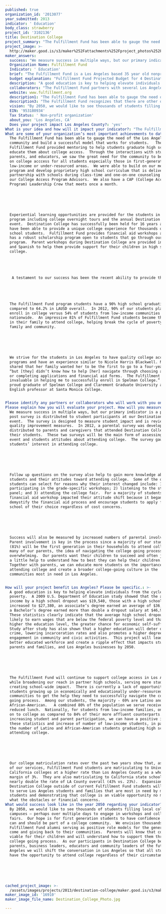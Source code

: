 ```yaml
---
published: true
organization_id: '2013077'
year_submitted: 2013
indicator: ' Education'
body_class: strawberry
project_id: '3102136'
title: Destination College
project_summary: "The Fulfillment Fund has been able to gauge the need of the Los Angeles community and build a successful model that works for students.   The Fulfillment Fund provided mentoring to help students graduate high school and educate them about college access.  Through the interactions with students, parents, and educators, we saw the great need for the community to be educated on college acccess for all students especially those in first-generation, low-income or under-resourced areas.  We were able to build on our mentoring program and develop proprietary high school curriculum that is delivered in partnership with schools during class-time and one-on-one counseling through our College Access Program Advisors.  We also have a CAP (College Access Program) Leadership Crew that meets once a month.  \r\n\r\nExperiential learning opportunities are provided for the students in our program including college overnight tours and the annual Destination College event.  Destination College has successfully been held for 16 years and we have been able to provide a unique college experience for thousands of high school students.  Fulfillment Fund provides financial aid workshops and also has a robust scholarship program open to students that go through our program.  Parent workshops during Destination College are provided in English and Spanish to help them provide support for their children in high school and college. \r\n\r\n A testament to our success has been the recent ability to provide the city of Las Vegas the tools to replicate the Fulfillment Fund model as a pilot in their schools.  The participating schools have already started seeing a shift in perceptions on attending college from the students.\r\n\r\nThe Fulfillment Fund program students have a 90% high school graduation rate compared to 64.2% in LAUSD overall.  In 2012, 90% of our students planned to enroll in college versus 54% of students from low-income communities nationwide.  An impressive 81% of Fulfillment Fund students become the first in their family to attend college, helping break the cycle of poverty in their family and community.\r\n\r\nWe strive for the students in Los Angeles to have quality college access programs and have an experience similar to Nicole Harris Blackwell. Nicole shared that her family wanted her to be the first to go to a four-year college “but [they] didn’t know how to help [her] navigate through choosing a school or completing applications and financial aid forms.  The Fulfillment Fund was invaluable in helping me to successfully enroll in Spelman College.”  She is a proud graduate of Spelman College and Claremont Graduate University and is an English professor at Santa Monica College.\r\n"
project_image: >-
  http://maker.good.is/s3/maker%252Fattachments%252Fproject_photos%252Fimages%252F16910%252Fdisplay%252FDestination_College_Photo.jpg=c570x385
maker_answers:
  success: "We measure success in multiple ways, but our primary indicator is a pre and post survey is distributed to student participants at our Destination College event.  The survey is designed to measure student impact and is reviewed for quality improvement measures.  In 2012, a parental survey was developed and distributed to parents and caregivers that attended Destination College with their students.  These two surveys will be the main form of assessing the event and students attitudes about attending college.  The survey gauges the students’ interest in attending college. \r\n\r\nFollow up questions on the survey also help to gain more knowledge about the students and their attitudes toward attending college.  Some of the options students can select for reasons why their interest changed include: 1) participating in the grade-specific workshops; 2) listening to the student panel; and 3) attending the college fair.  For a majority of students, the financial aid workshop impacted their attitude shift because it began to demystify the financial aid process and encourage students to apply for any school of their choice regardless of cost concerns.\r\n\r\nSuccess will also be measured by increased numbers of parental involvement.  Parent involvement is key in the process since a majority of our students (81%) will be the first generation in their households to attend college.  For many of our parents, the idea of navigating the college going process is overwhelming.  Our parents want their children to succeed and often just need a little help to understand how to best they can help their children.  Together with parents, we can educate more students on the importance of attending college and create a broader college-going culture in the communities most in need in Los Angeles.\r\n"
  Organization Name: Fulfillment Fund
  Indicator: ' Education'
  brief: "The Fulfillment Fund is a Los Angeles based 35 year old nonprofit that has evolved into a leading college access organization with a multipronged model for success. The Fulfillment Fund’s mission is to make college a reality for students growing up in educationally and economically under-resourced communities. A college degree is more important than ever in creating a pathway out of poverty.  We promote higher education and college bound culture through our high school program in partnership with several LA Title 1 high schools.  Our program is designed around our classroom-based proprietary College Access Curriculum, one-on-one college counseling, and experiential learning opportunities such as college tours and our annual signature event, Destination College.  We are unique in that our program is part of the regular school day, making us an integrated part of our students’ school day.  Our holistic approach and commitment of “One Student a Time” enables us to extend educational opportunity and create long-term positive change for our students, their families and the surrounding community. Numerous students do not see college as a reality due to the cycle of poverty, cost of attendance, and lack of college graduate role models in their communities.  Compounding the problem are budget cuts that lead to overcrowding 1:35 students and few or nonexistent college counselors 1:1250 students in area Title 1 high schools; the Fulfillment Fund is bridging this gap to service these students.  We partner with the schools to provide students with the much needed guidance and information to graduate high school, apply to and attend college.  The education of one student not only impacts the student, but it can also increase the economic growth of their family and surrounding community exponentially.  Our hope for 2050 is that the greater LA community believes in our vision that all students, regardless of their circumstances, should have the opportunity to attend college, graduate, and actively participate in transforming their communities and creating a better society.  Our students are LA’ future business leaders, parents, and community advocates that will help spread the importance of the value of higher education. Our immediate goal for the future is to reach more students, families, and educators by expanding our signature event, Destination College beyond our current students. The Fulfillment Fund has successfully held 16 Destination College events for high school program students, their parents and mentors; it is often the first time many of them visit a higher education institution and begin to see attending a college or university as within their grasp.  \r\n\r\nDestination College is always held on a local college campus such as Loyola Marymount University, the University of California Los Angeles and the University of Southern California.  Grade specific workshops are delivered by Fulfillment Fund program staff and outside content experts that include: Overview of the 4-college systems, Financial aid options, Personal essay writing, College Applications 101, and Leadership 101. Several workshops, led by professionals in creative fields, incorporate youth development and creative self-expression to further engage students. The event also includes a robust college fair attended by 60 or more national college recruiters who provide general information and address our students’ concerns about financial aid, cultural challenges, and support services.\r\n\r\nFor many students, Destination College is a pivotal, life-changing experience as it marks the first time they realize that they can belong in the college community.  After attending the event, students are armed with critical information and have a sense of empowerment which translates into certainty that they can attend their dream school no matter the cost because they have options.  The event provides parents and mentors with valuable resources and support about the importance of their student attending college in addition to providing guidance on how best to prepare their teens for college.  In LA County, where only  32% of students complete college prep coursework A-G\\;  Destination College has the ability to ignite passion in students and stress the importance of succeeding in high school in order to be accepted to college.  \r\n\r\nThe main goals of Destination College are to:\r\n1.\tMotivate students to apply for and attend college by connecting them with college representatives and current college students.\r\n2.\tSpread practical knowledge about the college admissions process and financial aid through informative workshops.\r\n3.     Educate more parents in the college going opportunities that exist for their children and help remove the financial barriers they may think hinder these opportunities\r\n\r\n"
  budget explanation: "Fulfillment Fund Projected Budget for 4 Destination College Events\r\nfor 2013-2017.\r\n                                                          Total 4 Yr Budget     LA2050 Funds\r\nPersonnel (Program staff time)     $7,000                        $3,200\r\nMileage & Parking                           $8,750                        $5,050\r\nTransportation*                               $62,750                      $35,000\r\nMeals                                                $96,000                      $30,000\r\nSupplies                                           $21,000                      $6,000\r\nRental Expenses                             $9,500                        $6,000\r\nFacilities                                           $5,500                        $2,000\r\nPostage & Delivery                          $5,250                        $1,750\r\nPrinting                                             $17,150                      $10,000\r\nAwards & Gifts                                 $2,900                        $1,000\r\nTotal                                                  $235,800                     $100,000\r\n\r\nBudget details: Currently, we budget $25,000 a year to serve 400 students at our Destination College event and another 200 parents, mentors, chaperones and volunteers participate.  Our goal is to increase the total number of students from low-income areas over the next several years and eventually scale our event to a broader Los Angeles community wide event.  Funding from LA2050 would allow the seed money to begin immediately casting a wider net in Los Angeles.  The $100,000 LA 2050 funds will increase our budget to provide stipends to additional high schools to participate in Destination College.  We will be able to accommodate up to an additional 600 students and parents each year for four years.  The high schools will receive stipends from the program budget for a specific number of slots for the event (the number of slots per school is dependent on the number of high schools that apply for the stipends).  \r\n*Transportation includes rental buses for participants to and from the event.\r\n\r\n\r\n"
  description: "A good education is key to helping elevate individuals from the cycle of poverty.  A 2009 U.S. Department of Education study showed that the average income by a high school dropout was $19,540, those with a high school diploma increased to $27,380, an associate’s degree earned an average of $36,190, and a Bachelor’s degree earned more than double a dropout salary at $46,930.  These statistics clearly indicate that the average high school dropout is likely to earn wages that are below the federal poverty level and that the higher the education level, the greater chance for economic self-sufficiency.  Study after study has also shown that a higher education will deter one from crime, lowering incarceration rates and also promotes a higher degree of engagement in community and civic activities.  This project will lead to a better educated workforce and create a ripple effect that impacts students, parents and families, and Los Angeles businesses by 2050.    \r\n\r\nThe Fulfillment Fund will continue to support college access in Los Angeles while broadening our reach in partner high schools, serving more students and creating school-wide impact.  There is currently a lack of opportunities for students growing up in economically and educationally under-resourced communities to get the help they need to successfully navigate the college going process.  Among our students, the majority - 69% are Latino and 19% are African-American.   A combined 80% of the population we serve receive free or reduced lunch.  Nationally, for students from low-income families, only 54% go on to college as compared to 84% of their more affluent counterparts.  By increasing student and parent participation, we can have a positive impact on these statistics and increase of number of low-income students, in particular the number of Latino and African-American students graduating high school and attending college.  \r\n\r\nOur college matriculation rates over the past two years show that, as a result of our services, Fulfillment Fund students are matriculating to University of California colleges at a higher rate than Los Angeles County as a whole by a margin of 3%.  They are also matriculating to California state schools at nearly double the rate of LA County overall (43% vs. 23%).  Expansion of Destination College outside of current Fulfillment Fund students will allow us to serve Los Angeles students and families that are most in need by motivating students and demonstrating that college is an viable opportunity no matter what the obstacles or financial concerns.    "
  collaborators: "The Fulfillment Fund partners with several Los Angeles area high schools to enroll students for Destination College.  Our goal is to create a college going culture in these schools among the students, parents, and educators.\r\nPartner high schools:\r\n•\tNew Designs Charter School\r\n•\tGertz-Ressler Charter High School\r\n•\tAlexander Hamilton High School\r\n•\tCrenshaw High School\r\n•\tNew Open World (NOW) Academy\r\nExtended School Partners\r\n•\tThe Alliance Schools\r\n•\tGreen Dot Schools\r\n•\tSo CAL CAN- CBO organizations, like USC NAI, Bright Prospects, MOSTE girls, One Voice and CDF\r\nPartner colleges include Destination College host schools as well as admissions recruiters from over 60 college and universities that participate in the event."
  website: www.fulfillment.org
  description1: "The Fulfillment Fund has been able to gauge the need of the Los Angeles community and build a successful model that works for students.   The Fulfillment Fund provided mentoring to help students graduate high school and educate them about college access.  Through the interactions with students, parents, and educators, we saw the great need for the community to be educated on college acccess for all students especially those in first-generation, low-income or under-resourced areas.  We were able to build on our mentoring program and develop proprietary high school curriculum that is delivered in partnership with schools during class-time and one-on-one counseling through our College Access Program Advisors.  We also have a CAP (College Access Program) Leadership Crew that meets once a month.  \r\n\r\nExperiential learning opportunities are provided for the students in our program including college overnight tours and the annual Destination College event.  Destination College has successfully been held for 16 years and we have been able to provide a unique college experience for thousands of high school students.  Fulfillment Fund provides financial aid workshops and also has a robust scholarship program open to students that go through our program.  Parent workshops during Destination College are provided in English and Spanish to help them provide support for their children in high school and college. \r\n\r\n A testament to our success has been the recent ability to provide the city of Las Vegas the tools to replicate the Fulfillment Fund model as a pilot in their schools.  The participating schools have already started seeing a shift in perceptions on attending college from the students.\r\n\r\nThe Fulfillment Fund program students have a 90% high school graduation rate compared to 64.2% in LAUSD overall.  In 2012, 90% of our students planned to enroll in college versus 54% of students from low-income communities nationwide.  An impressive 81% of Fulfillment Fund students become the first in their family to attend college, helping break the cycle of poverty in their family and community.\r\n\r\nWe strive for the students in Los Angeles to have quality college access programs and have an experience similar to Nicole Harris Blackwell. Nicole shared that her family wanted her to be the first to go to a four-year college “but [they] didn’t know how to help [her] navigate through choosing a school or completing applications and financial aid forms.  The Fulfillment Fund was invaluable in helping me to successfully enroll in Spelman College.”  She is a proud graduate of Spelman College and Claremont Graduate University and is an English professor at Santa Monica College.\r\n"
  description3: "The Fulfillment Fund recognizes that there are other organizations that provide facets of college assistance programs and/or mentoring for high school students in the Los Angeles area.  Since our county is one of the largest in the country it takes collaborative efforts in order to serve our Los Angeles student population.  Where possible, we work in tandem in order to better fulfill the needs of students in Los Angeles.  Our program is unique because we offer a more holistic approach to programming.  We are able to successfully assess the needs of first generation students and develop a comprehensive model that provides them with the necessary skills to be confident about the accessibility of college.  We also award scholarships to many of our students and see them through graduating college and often into their careers.   \r\n\r\nThe Fulfillment Fund currently collaborates through a Memorandum of Understanding with C5 Youth Foundation of Southern California (C5LA) and extended the Destination College opportunity to around 60 of their students in the 2012 event.  We also have agreements with Communities in Schools and Beating the Odds who had around 55 combined students attend Destination College 2012.  Our collaboration partner students are extended the same opportunities in the college fair, tour, and grade-specific workshops as our Fulfillment Fund program students.    \r\n\r\nOur partnership with Communities in Schools includes joining forces to provide technology workshops and trainings through our partnership with Creative Arts Academy.   \r\n\r\nThe Fulfillment Fund was one of the founders of the Southern California College Access Network which is comprised of 51 nonprofit organizations to increase access and completion of postsecondary education for low-income students.\r\n"
  vision: "By 2050, we would like to see thousands of students filling local college campuses – perhaps over multiple days to engage in workshops and college fairs.  Our hope is for first generation students to have confidence that they can and should be part of a college community.  We envision thousands of Fulfillment Fund alumni serving as positive role models for the generations to come and giving back to their communities.  Parents will know that college is viable for their children and will understand how to support them through the college going process.  As our participants in Destination College become the parents, business leaders, educators and community leaders of the future Los Angeles we will shift the conversation in Los Angeles so that all students have the opportunity to attend college regardless of their circumstances.  \r\n\r\n"
  EIN: '953180934'
  Tax Status: ' Non-profit organization'
  about_you: 'Los Angeles, CA'
  Does your project impact Los Angeles County?: 'yes'
What is your idea and how will it impact your indicator?: "The Fulfillment Fund is a Los Angeles based 35 year old nonprofit that has evolved into a leading college access organization with a multipronged model for success. The Fulfillment Fund’s mission is to make college a reality for students growing up in educationally and economically under-resourced communities. A college degree is more important than ever in creating a pathway out of poverty.  We promote higher education and college bound culture through our high school program in partnership with several LA Title 1 high schools.  Our program is designed around our classroom-based proprietary College Access Curriculum, one-on-one college counseling, and experiential learning opportunities such as college tours and our annual signature event, Destination College.  We are unique in that our program is part of the regular school day, making us an integrated part of our students’ school day.  Our holistic approach and commitment of “One Student a Time” enables us to extend educational opportunity and create long-term positive change for our students, their families and the surrounding community. Numerous students do not see college as a reality due to the cycle of poverty, cost of attendance, and lack of college graduate role models in their communities.  Compounding the problem are budget cuts that lead to overcrowding 1:35 students and few or nonexistent college counselors 1:1250 students in area Title 1 high schools; the Fulfillment Fund is bridging this gap to service these students.  We partner with the schools to provide students with the much needed guidance and information to graduate high school, apply to and attend college.  The education of one student not only impacts the student, but it can also increase the economic growth of their family and surrounding community exponentially.  Our hope for 2050 is that the greater LA community believes in our vision that all students, regardless of their circumstances, should have the opportunity to attend college, graduate, and actively participate in transforming their communities and creating a better society.  Our students are LA’ future business leaders, parents, and community advocates that will help spread the importance of the value of higher education. Our immediate goal for the future is to reach more students, families, and educators by expanding our signature event, Destination College beyond our current students. The Fulfillment Fund has successfully held 16 Destination College events for high school program students, their parents and mentors; it is often the first time many of them visit a higher education institution and begin to see attending a college or university as within their grasp.  \n\n\n\n\n\nDestination College is always held on a local college campus such as Loyola Marymount University, the University of California Los Angeles and the University of Southern California.  Grade specific workshops are delivered by Fulfillment Fund program staff and outside content experts that include: Overview of the 4-college systems, Financial aid options, Personal essay writing, College Applications 101, and Leadership 101. Several workshops, led by professionals in creative fields, incorporate youth development and creative self-expression to further engage students. The event also includes a robust college fair attended by 60 or more national college recruiters who provide general information and address our students’ concerns about financial aid, cultural challenges, and support services.\n\n\n\n\n\nFor many students, Destination College is a pivotal, life-changing experience as it marks the first time they realize that they can belong in the college community.  After attending the event, students are armed with critical information and have a sense of empowerment which translates into certainty that they can attend their dream school no matter the cost because they have options.  The event provides parents and mentors with valuable resources and support about the importance of their student attending college in addition to providing guidance on how best to prepare their teens for college.  In LA County, where only  32% of students complete college prep coursework A-G\\;  Destination College has the ability to ignite passion in students and stress the importance of succeeding in high school in order to be accepted to college.  \n\n\n\n\n\nThe main goals of Destination College are to:\n\n\n1.\tMotivate students to apply for and attend college by connecting them with college representatives and current college students.\n\n\n2.\tSpread practical knowledge about the college admissions process and financial aid through informative workshops.\n\n\n3.     Educate more parents in the college going opportunities that exist for their children and help remove the financial barriers they may think hinder these opportunities\n\n\n\n\n\n"
What are some of your organization’s most important achievements to date?: >+
  The Fulfillment Fund has been able to gauge the need of the Los Angeles
  community and build a successful model that works for students.   The
  Fulfillment Fund provided mentoring to help students graduate high school and
  educate them about college access.  Through the interactions with students,
  parents, and educators, we saw the great need for the community to be educated
  on college acccess for all students especially those in first-generation,
  low-income or under-resourced areas.  We were able to build on our mentoring
  program and develop proprietary high school curriculum that is delivered in
  partnership with schools during class-time and one-on-one counseling through
  our College Access Program Advisors.  We also have a CAP (College Access
  Program) Leadership Crew that meets once a month.  






  Experiential learning opportunities are provided for the students in our
  program including college overnight tours and the annual Destination College
  event.  Destination College has successfully been held for 16 years and we
  have been able to provide a unique college experience for thousands of high
  school students.  Fulfillment Fund provides financial aid workshops and also
  has a robust scholarship program open to students that go through our
  program.  Parent workshops during Destination College are provided in English
  and Spanish to help them provide support for their children in high school and
  college. 





   A testament to our success has been the recent ability to provide the city of Las Vegas the tools to replicate the Fulfillment Fund model as a pilot in their schools.  The participating schools have already started seeing a shift in perceptions on attending college from the students.





  The Fulfillment Fund program students have a 90% high school graduation rate
  compared to 64.2% in LAUSD overall.  In 2012, 90% of our students planned to
  enroll in college versus 54% of students from low-income communities
  nationwide.  An impressive 81% of Fulfillment Fund students become the first
  in their family to attend college, helping break the cycle of poverty in their
  family and community.






  We strive for the students in Los Angeles to have quality college access
  programs and have an experience similar to Nicole Harris Blackwell. Nicole
  shared that her family wanted her to be the first to go to a four-year college
  “but [they] didn’t know how to help [her] navigate through choosing a school
  or completing applications and financial aid forms.  The Fulfillment Fund was
  invaluable in helping me to successfully enroll in Spelman College.”  She is a
  proud graduate of Spelman College and Claremont Graduate University and is an
  English professor at Santa Monica College.


Please identify any partners or collaborators who will work with you on this project.: "The Fulfillment Fund partners with several Los Angeles area high schools to enroll students for Destination College.  Our goal is to create a college going culture in these schools among the students, parents, and educators.\n\n\nPartner high schools:\n\n\n*\tNew Designs Charter School\n\n\n*\tGertz-Ressler Charter High School\n\n\n*\tAlexander Hamilton High School\n\n\n*\tCrenshaw High School\n\n\n*\tNew Open World (NOW) Academy\n\n\nExtended School Partners\n\n\n*\tThe Alliance Schools\n\n\n*\tGreen Dot Schools\n\n\n*\tSo CAL CAN- CBO organizations, like USC NAI, Bright Prospects, MOSTE girls, One Voice and CDF\n\n\nPartner colleges include Destination College host schools as well as admissions recruiters from over 60 college and universities that participate in the event."
Please explain how you will evaluate your project. How will you measure success?: >+
  We measure success in multiple ways, but our primary indicator is a pre and
  post survey is distributed to student participants at our Destination College
  event.  The survey is designed to measure student impact and is reviewed for
  quality improvement measures.  In 2012, a parental survey was developed and
  distributed to parents and caregivers that attended Destination College with
  their students.  These two surveys will be the main form of assessing the
  event and students attitudes about attending college.  The survey gauges the
  students’ interest in attending college. 






  Follow up questions on the survey also help to gain more knowledge about the
  students and their attitudes toward attending college.  Some of the options
  students can select for reasons why their interest changed include: 1)
  participating in the grade-specific workshops; 2) listening to the student
  panel; and 3) attending the college fair.  For a majority of students, the
  financial aid workshop impacted their attitude shift because it began to
  demystify the financial aid process and encourage students to apply for any
  school of their choice regardless of cost concerns.






  Success will also be measured by increased numbers of parental involvement. 
  Parent involvement is key in the process since a majority of our students
  (81%) will be the first generation in their households to attend college.  For
  many of our parents, the idea of navigating the college going process is
  overwhelming.  Our parents want their children to succeed and often just need
  a little help to understand how to best they can help their children. 
  Together with parents, we can educate more students on the importance of
  attending college and create a broader college-going culture in the
  communities most in need in Los Angeles.


How will your project benefit Los Angeles? Please be specific.: >-
  A good education is key to helping elevate individuals from the cycle of
  poverty.  A 2009 U.S. Department of Education study showed that the average
  income by a high school dropout was $19,540, those with a high school diploma
  increased to $27,380, an associate’s degree earned an average of $36,190, and
  a Bachelor’s degree earned more than double a dropout salary at $46,930. 
  These statistics clearly indicate that the average high school dropout is
  likely to earn wages that are below the federal poverty level and that the
  higher the education level, the greater chance for economic self-sufficiency. 
  Study after study has also shown that a higher education will deter one from
  crime, lowering incarceration rates and also promotes a higher degree of
  engagement in community and civic activities.  This project will lead to a
  better educated workforce and create a ripple effect that impacts students,
  parents and families, and Los Angeles businesses by 2050.    






  The Fulfillment Fund will continue to support college access in Los Angeles
  while broadening our reach in partner high schools, serving more students and
  creating school-wide impact.  There is currently a lack of opportunities for
  students growing up in economically and educationally under-resourced
  communities to get the help they need to successfully navigate the college
  going process.  Among our students, the majority - 69% are Latino and 19% are
  African-American.   A combined 80% of the population we serve receive free or
  reduced lunch.  Nationally, for students from low-income families, only 54% go
  on to college as compared to 84% of their more affluent counterparts.  By
  increasing student and parent participation, we can have a positive impact on
  these statistics and increase of number of low-income students, in particular
  the number of Latino and African-American students graduating high school and
  attending college.  






  Our college matriculation rates over the past two years show that, as a result
  of our services, Fulfillment Fund students are matriculating to University of
  California colleges at a higher rate than Los Angeles County as a whole by a
  margin of 3%.  They are also matriculating to California state schools at
  nearly double the rate of LA County overall (43% vs. 23%).  Expansion of
  Destination College outside of current Fulfillment Fund students will allow us
  to serve Los Angeles students and families that are most in need by motivating
  students and demonstrating that college is an viable opportunity no matter
  what the obstacles or financial concerns.    
What would success look like in the year 2050 regarding your indicator?: >+
  By 2050, we would like to see thousands of students filling local college
  campuses — perhaps over multiple days to engage in workshops and college
  fairs.  Our hope is for first generation students to have confidence that they
  can and should be part of a college community.  We envision thousands of
  Fulfillment Fund alumni serving as positive role models for the generations to
  come and giving back to their communities.  Parents will know that college is
  viable for their children and will understand how to support them through the
  college going process.  As our participants in Destination College become the
  parents, business leaders, educators and community leaders of the future Los
  Angeles we will shift the conversation in Los Angeles so that all students
  have the opportunity to attend college regardless of their circumstances.  






cached_project_image: >-
  /assets/images/projects/2013/destination-college/maker.good.is/s3/maker%252Fattachments%252Fproject_photos%252Fimages%252F16910%252Fdisplay%252FDestination_College_Photo.jpg=c570x385.jpg
maker_image_id: '16910'
maker_image_file_name: Destination_College_Photo.jpg

---
```

